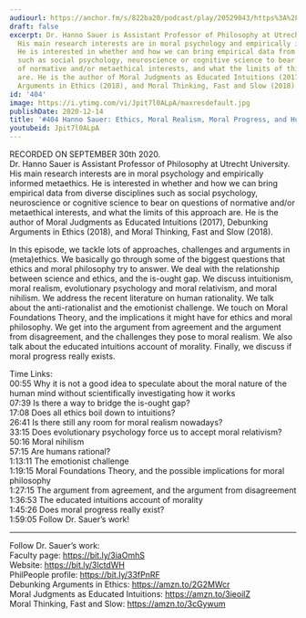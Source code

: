 ```yaml
---
audiourl: https://anchor.fm/s/822ba20/podcast/play/20529043/https%3A%2F%2Fd3ctxlq1ktw2nl.cloudfront.net%2Fstaging%2F2020-9-2%2F8fcf97fe-a2a5-d20b-7196-706b600bf28a.m4a
draft: false
excerpt: Dr. Hanno Sauer is Assistant Professor of Philosophy at Utrecht University.
  His main research interests are in moral psychology and empirically informed metaethics.
  He is interested in whether and how we can bring empirical data from diverse disciplines
  such as social psychology, neuroscience or cognitive science to bear on questions
  of normative and/or metaethical interests, and what the limits of this approach
  are. He is the author of Moral Judgments as Educated Intuitions (2017), Debunking
  Arguments in Ethics (2018), and Moral Thinking, Fast and Slow (2018).
id: '404'
image: https://i.ytimg.com/vi/Jpit7l0ALpA/maxresdefault.jpg
publishDate: 2020-12-14
title: '#404 Hanno Sauer: Ethics, Moral Realism, Moral Progress, and Human Rationality'
youtubeid: Jpit7l0ALpA
---
```

<div class="timelinks">

RECORDED ON SEPTEMBER 30th 2020.  
Dr. Hanno Sauer is Assistant Professor of Philosophy at Utrecht University. His main research interests are in moral psychology and empirically informed metaethics. He is interested in whether and how we can bring empirical data from diverse disciplines such as social psychology, neuroscience or cognitive science to bear on questions of normative and/or metaethical interests, and what the limits of this approach are. He is the author of Moral Judgments as Educated Intuitions (2017), Debunking Arguments in Ethics (2018), and Moral Thinking, Fast and Slow (2018).

In this episode, we tackle lots of approaches, challenges and arguments in (meta)ethics. We basically go through some of the biggest questions that ethics and moral philosophy try to answer. We deal with the relationship between science and ethics, and the is-ought gap. We discuss intuitionism, moral realism, evolutionary psychology and moral relativism, and moral nihilism. We address the recent literature on human rationality. We talk about the anti-rationalist and the emotionist challenge. We touch on Moral Foundations Theory, and the implications it might have for ethics and moral philosophy. We get into the argument from agreement and the argument from disagreement, and the challenges they pose to moral realism. We also talk about the educated intuitions account of morality. Finally, we discuss if moral progress really exists.

Time Links:  
<time>00:55</time> Why it is not a good idea to speculate about the moral nature of the human mind without scientifically investigating how it works  
<time>07:39</time> Is there a way to bridge the is-ought gap?  
<time>17:08</time> Does all ethics boil down to intuitions?  
<time>26:41</time> Is there still any room for moral realism nowadays?  
<time>33:15</time> Does evolutionary psychology force us to accept moral relativism?   
<time>50:16</time> Moral nihilism  
<time>57:15</time> Are humans rational?  
<time>1:13:11</time> The emotionist challenge  
<time>1:19:15</time> Moral Foundations Theory, and the possible implications for moral philosophy  
<time>1:27:15</time> The argument from agreement, and the argument from disagreement  
<time>1:36:53</time> The educated intuitions account of morality  
<time>1:45:26</time> Does moral progress really exist?  
<time>1:59:05</time> Follow Dr. Sauer’s work!

---

Follow Dr. Sauer’s work:  
Faculty page: https://bit.ly/3iaOmhS  
Website: https://bit.ly/3lctdWH  
PhilPeople profile: https://bit.ly/33fPnRF  
Debunking Arguments in Ethics: https://amzn.to/2G2MWcr  
Moral Judgments as Educated Intuitions: https://amzn.to/3ieoilZ  
Moral Thinking, Fast and Slow: https://amzn.to/3cGywum
</div>

